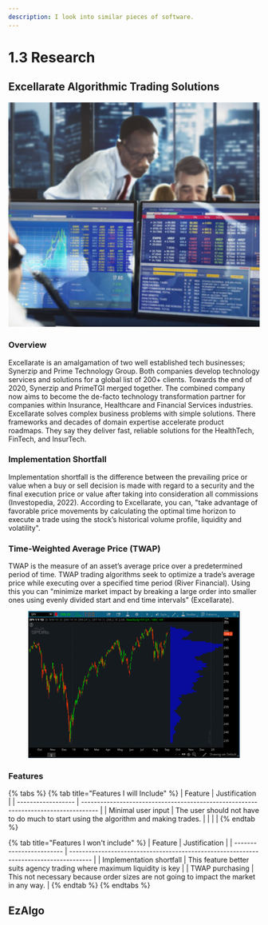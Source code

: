 ```yaml
---
description: I look into similar pieces of software.
---
```


# 1.3 Research

## Excellarate Algorithmic Trading Solutions

![](<../.gitbook/assets/image (2) (1).png>)

### Overview

Excellarate is an amalgamation of two well established tech businesses; Synerzip and Prime Technology Group. Both companies develop technology services and solutions for a global list of  200+ clients. Towards the end of 2020, Synerzip and PrimeTGI merged together. The combined company now aims to become the de-facto technology transformation partner for companies within Insurance, Healthcare and Financial Services industries. Excellarate solves complex business problems with simple solutions. There frameworks and decades of domain expertise accelerate product roadmaps. They say they deliver fast, reliable solutions for the HealthTech, FinTech, and InsurTech.

### Implementation Shortfall

Implementation shortfall is the difference between the prevailing price or value when a buy or sell decision is made with regard to a security and the final execution price or value after taking into consideration all commissions (Investopedia, 2022). According to Excellarate, you can, "take advantage of favorable price movements by calculating the optimal time horizon to execute a trade using the stock’s historical volume profile, liquidity and volatility".

### Time-Weighted Average Price (TWAP)

TWAP is the measure of an asset’s average price over a predetermined period of time. TWAP trading algorithms seek to optimize a trade’s average price while executing over a specified time period (River Financial). Using this you can "minimize market impact by breaking a large order into smaller ones using evenly divided start and end time intervals" (Excellarate).

<figure><img src="../.gitbook/assets/image (1) (2).png" alt=""><figcaption></figcaption></figure>

### Features

{% tabs %}
{% tab title="Features I will Include" %}
| Feature            | Justification                                                                       |
| ------------------ | ----------------------------------------------------------------------------------- |
| Minimal user input | The user should not have to do much to start using the algorithm and making trades. |
|                    |                                                                                     |
{% endtab %}

{% tab title="Features I won't include" %}
| Feature                  | Justification                                                                         |
| ------------------------ | ------------------------------------------------------------------------------------- |
| Implementation shortfall | This feature better suits agency trading where maximum liquidity is key               |
| TWAP purchasing          | This not necessary because order sizes are not going to impact the market in any way. |
{% endtab %}
{% endtabs %}

## EzAlgo
